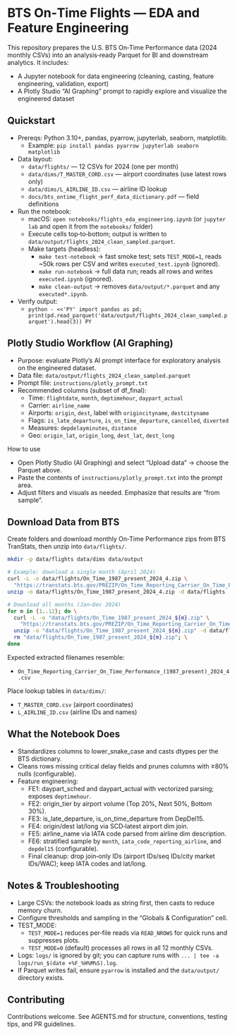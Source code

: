 # BTS On‑Time Flights — EDA and Feature Engineering

This repository prepares the U.S. BTS On‑Time Performance data (2024 monthly CSVs) into an analysis‑ready Parquet for BI and downstream analytics. It includes:
- A Jupyter notebook for data engineering (cleaning, casting, feature engineering, validation, export)
- A Plotly Studio “AI Graphing” prompt to rapidly explore and visualize the engineered dataset

## Quickstart
- Prereqs: Python 3.10+, pandas, pyarrow, jupyterlab, seaborn, matplotlib.
  - Example: `pip install pandas pyarrow jupyterlab seaborn matplotlib`
- Data layout:
  - `data/flights/` — 12 CSVs for 2024 (one per month)
  - `data/dims/T_MASTER_CORD.csv` — airport coordinates (use latest rows only)
  - `data/dims/L_AIRLINE_ID.csv` — airline ID lookup
  - `docs/bts_ontime_flight_perf_data_dictionary.pdf` — field definitions
- Run the notebook:
  - macOS: `open notebooks/flights_eda_engineering.ipynb` (or `jupyter lab` and open it from the `notebooks/` folder)
  - Execute cells top‑to‑bottom; output is written to `data/output/flights_2024_clean_sampled.parquet`.
  - Make targets (headless):
    - `make test-notebook` → fast smoke test; sets `TEST_MODE=1`, reads ~50k rows per CSV and writes `executed_test.ipynb` (ignored).
    - `make run-notebook` → full data run; reads all rows and writes `executed.ipynb` (ignored).
    - `make clean-output` → removes `data/output/*.parquet` and any `executed*.ipynb`.
- Verify output:
  - `python - <<'PY'
import pandas as pd; print(pd.read_parquet('data/output/flights_2024_clean_sampled.parquet').head(3))
PY`

## Plotly Studio Workflow (AI Graphing)
- Purpose: evaluate Plotly’s AI prompt interface for exploratory analysis on the engineered dataset.
- Data file: `data/output/flights_2024_clean_sampled.parquet`
- Prompt file: `instructions/plotly_prompt.txt`
- Recommended columns (subset of df_final):
  - Time: `flightdate`, `month`, `deptimehour`, `daypart_actual`
  - Carrier: `airline_name`
  - Airports: `origin`, `dest`, label with `origincityname`, `destcityname`
  - Flags: `is_late_departure`, `is_on_time_departure`, `cancelled`, `diverted`
  - Measures: `depdelayminutes`, `distance`
  - Geo: `origin_lat`, `origin_long`, `dest_lat`, `dest_long`

How to use
- Open Plotly Studio (AI Graphing) and select “Upload data” → choose the Parquet above.
- Paste the contents of `instructions/plotly_prompt.txt` into the prompt area.
- Adjust filters and visuals as needed. Emphasize that results are “from sample”.

## Download Data from BTS
Create folders and download monthly On‑Time Performance zips from BTS TranStats, then unzip into `data/flights/`.

```bash
mkdir -p data/flights data/dims data/output

# Example: download a single month (April 2024)
curl -L -o data/flights/On_Time_1987_present_2024_4.zip \
  "https://transtats.bts.gov/PREZIP/On_Time_Reporting_Carrier_On_Time_Performance_1987_present_2024_4.zip"
unzip -o data/flights/On_Time_1987_present_2024_4.zip -d data/flights

# Download all months (Jan–Dec 2024)
for m in {1..12}; do \
  curl -L -o "data/flights/On_Time_1987_present_2024_${m}.zip" \
    "https://transtats.bts.gov/PREZIP/On_Time_Reporting_Carrier_On_Time_Performance_1987_present_2024_${m}.zip"; \
  unzip -o "data/flights/On_Time_1987_present_2024_${m}.zip" -d data/flights; \
  rm "data/flights/On_Time_1987_present_2024_${m}.zip"; \
done
```

Expected extracted filenames resemble:
- `On_Time_Reporting_Carrier_On_Time_Performance_(1987_present)_2024_4.csv`

Place lookup tables in `data/dims/`:
- `T_MASTER_CORD.csv` (airport coordinates)
- `L_AIRLINE_ID.csv` (airline IDs and names)

## What the Notebook Does
- Standardizes columns to lower_snake_case and casts dtypes per the BTS dictionary.
- Cleans rows missing critical delay fields and prunes columns with ≥80% nulls (configurable).
- Feature engineering:
  - FE1: daypart_sched and daypart_actual with vectorized parsing; exposes `deptimehour`.
  - FE2: origin_tier by airport volume (Top 20%, Next 50%, Bottom 30%).
  - FE3: is_late_departure, is_on_time_departure from DepDel15.
  - FE4: origin/dest lat/long via SCD‑latest airport dim join.
  - FE5: airline_name via IATA code parsed from airline dim description.
  - FE6: stratified sample by `month`, `iata_code_reporting_airline`, and `depdel15` (configurable).
  - Final cleanup: drop join‑only IDs (airport IDs/seq IDs/city market IDs/WAC); keep IATA codes and lat/long.

## Notes & Troubleshooting
- Large CSVs: the notebook loads as string first, then casts to reduce memory churn.
- Configure thresholds and sampling in the “Globals & Configuration” cell.
- TEST_MODE:
  - `TEST_MODE=1` reduces per‑file reads via `READ_NROWS` for quick runs and suppresses plots.
  - `TEST_MODE=0` (default) processes all rows in all 12 monthly CSVs.
- Logs: `logs/` is ignored by git; you can capture runs with `... | tee -a logs/run_$(date +%F_%H%M%S).log`.
- If Parquet writes fail, ensure `pyarrow` is installed and the `data/output/` directory exists.

## Contributing
Contributions welcome. See AGENTS.md for structure, conventions, testing tips, and PR guidelines.
